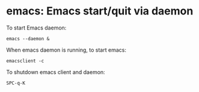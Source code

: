 # emacs: Emacs start/quit via daemon

To start Emacs daemon:

`emacs --daemon &`

When emacs daemon is running, to start emacs:

`emacsclient -c`

To shutdown emacs client and daemon:

`SPC-q-K`
